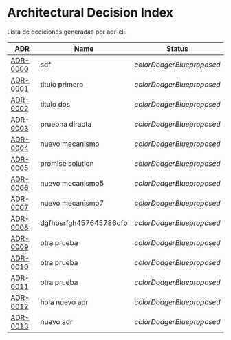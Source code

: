 # Architectural Decision Index

Lista de deciciones generadas por adr-cli.

| ADR                                            | Name                   | Status                        |
| ---------------------------------------------- | ---------------------- | ----------------------------- |
| [ADR-0000](adr/0000-sdf.md)                    | sdf                    | $color{DodgerBlue}{proposed}$ |
| [ADR-0001](adr/0001-titulo-primero.md)         | titulo primero         | $color{DodgerBlue}{proposed}$ |
| [ADR-0002](adr/0002-titulo-dos.md)             | titulo dos             | $color{DodgerBlue}{proposed}$ |
| [ADR-0003](adr/0003-pruebna-diracta.md)        | pruebna diracta        | $color{DodgerBlue}{proposed}$ |
| [ADR-0004](adr/0004-nuevo-mecanismo.md)        | nuevo mecanismo        | $color{DodgerBlue}{proposed}$ |
| [ADR-0005](adr/0005-promise-solution.md)       | promise solution       | $color{DodgerBlue}{proposed}$ |
| [ADR-0006](adr/0006-nuevo-mecanismo5.md)       | nuevo mecanismo5       | $color{DodgerBlue}{proposed}$ |
| [ADR-0007](adr/0007-nuevo-mecanismo7.md)       | nuevo mecanismo7       | $color{DodgerBlue}{proposed}$ |
| [ADR-0008](adr/0008-dgfhbsrfgh457645786dfb.md) | dgfhbsrfgh457645786dfb | $color{DodgerBlue}{proposed}$ |
| [ADR-0009](adr/0009-otra-prueba.md)            | otra prueba            | $color{DodgerBlue}{proposed}$ |
| [ADR-0010](adr/0010-otra-prueba.md)            | otra prueba            | $color{DodgerBlue}{proposed}$ |
| [ADR-0011](adr/0011-otra-prueba.md)            | otra prueba            | $color{DodgerBlue}{proposed}$ |
| [ADR-0012](adr/0012-hola-nuevo-adr.md)         | hola nuevo adr         | $color{DodgerBlue}{proposed}$ |
| [ADR-0013](adr/0013-nuevo-adr.md)              | nuevo adr              | $color{DodgerBlue}{proposed}$ |
